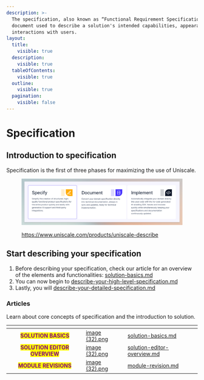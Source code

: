 ```yaml
---
description: >-
  The specification, also known as “Functional Requirement Specification”, is a
  document used to describe a solution's intended capabilities, appearance, and
  interactions with users.
layout:
  title:
    visible: true
  description:
    visible: true
  tableOfContents:
    visible: true
  outline:
    visible: true
  pagination:
    visible: false
---
```


# Specification

## Introduction to specification

Specification is the first of three phases for maximizing the use of Uniscale.

<figure><img src="../../.gitbook/assets/CleanShot 2024-06-14 at 20.14.39@2x (1).png" alt=""><figcaption><p><a href="https://www.uniscale.com/products/uniscale-describe">https://www.uniscale.com/products/uniscale-describe</a></p></figcaption></figure>



## Start describing your specification

1. Before describing your specification, check our article for an overview of the elements and functionalities: [solution-basics.md](solution-basics.md "mention")
2. You can now begin to [describe-your-high-level-specification.md](describe-your-high-level-specification.md "mention")
3. Lastly, you will [describe-your-detailed-specification.md](describe-your-detailed-specification.md "mention")



### Articles

Learn about core concepts of specification and the introduction to solution.

<table data-view="cards"><thead><tr><th align="center"></th><th data-hidden data-card-cover data-type="files"></th><th data-hidden data-card-target data-type="content-ref"></th></tr></thead><tbody><tr><td align="center"><mark style="color:purple;"><strong>SOLUTION BASICS</strong></mark></td><td><a href="../../.gitbook/assets/image (32).png">image (32).png</a></td><td><a href="solution-basics.md">solution-basics.md</a></td></tr><tr><td align="center"><mark style="color:purple;"><strong>SOLUTION EDITOR OVERVIEW</strong></mark></td><td><a href="../../.gitbook/assets/image (32).png">image (32).png</a></td><td><a href="solution-editor-overview.md">solution-editor-overview.md</a></td></tr><tr><td align="center"><mark style="color:purple;"><strong>MODULE REVISIONS</strong></mark></td><td><a href="../../.gitbook/assets/image (32).png">image (32).png</a></td><td><a href="module-revision.md">module-revision.md</a></td></tr></tbody></table>

